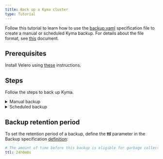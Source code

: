 ```yaml
---
title: Back up a Kyma cluster
type: Tutorial
---
```

Follow this tutorial to learn how to use the [backup.yaml](./assets/backup.yaml) specification file to create a manual or scheduled Kyma backup. For details about the file format, see [this](https://velero.io/docs/v1.0.0/api-types/backup/) document.

## Prerequisites

Install Velero using [these](/components/backup/#installation-install-velero) instructions. 

## Steps

Follow the steps to back up Kyma.

<div tabs name="backup">
    <details>
    <summary>
    Manual backup
    </summary>

To create a manual backup, use the Backup custom resource. Deploy the following CR to the `kyma-backup` Namespace to instruct the Velero server to create a backup. Make sure the indentation is correct.

A sample backup configuration looks like this:

```yaml
---
apiVersion: velero.io/v1
kind: Backup
metadata:
  name: kyma-backup
  namespace: kyma-backup
spec:
  includedNamespaces:
  - '*'
  includedResources:
  - '*'
  includeClusterResources: true
  storageLocation: default
  volumeSnapshotLocations:
  - default
```

To trigger the backup process, run the following command:

```
kubectl apply -f {filename}
```
</details>
    <details>
    <summary>
    Scheduled backup
    </summary>

To set up periodic backups, use Schedule custom resources. Deploy Schedule custom resources in the `kyma-backup` Namespace to instruct the Velero Server to schedule a cluster backup. Make sure the indentation is correct.

A sample scheduled backup configuration looks like this:

```yaml
---
apiVersion: velero.io/v1
kind: Schedule
metadata:
  name: kyma-backup
  namespace: kyma-backup
spec:
  template:
    includedNamespaces:
    - '*'
    includedResources:
    - '*'
    includeClusterResources: true
    storageLocation: default
    volumeSnapshotLocations:
    - default
  schedule: 0 1 * * *
```

To schedule a backup, run the following command:

```bash
kubectl apply -f {filename}
```
</details>
</div>

## Backup retention period

To set the retention period of a backup, define the **ttl** parameter in the Backup specification [definition](https://velero.io/docs/v1.0.0/api-types/backup/):

```yaml  
# The amount of time before this backup is eligible for garbage collection.
ttl: 24h0m0s
```
